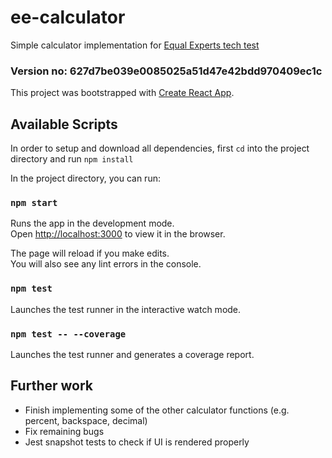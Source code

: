 # ee-calculator

Simple calculator implementation for [Equal Experts tech test](https://equalexperts.github.io/ee-tech-interviews-uk/calculator-problem.html)

### Version no: 627d7be039e0085025a51d47e42bdd970409ec1c

This project was bootstrapped with [Create React App](https://github.com/facebook/create-react-app).

## Available Scripts

In order to setup and download all dependencies, first `cd` into the project directory and run `npm install`

In the project directory, you can run:

### `npm start`

Runs the app in the development mode.<br>
Open [http://localhost:3000](http://localhost:3000) to view it in the browser.

The page will reload if you make edits.<br>
You will also see any lint errors in the console.

### `npm test`

Launches the test runner in the interactive watch mode.<br>

### `npm test -- --coverage`

Launches the test runner and generates a coverage report.<br>

## Further work

- Finish implementing some of the other calculator functions (e.g. percent, backspace, decimal)
- Fix remaining bugs
- Jest snapshot tests to check if UI is rendered properly

